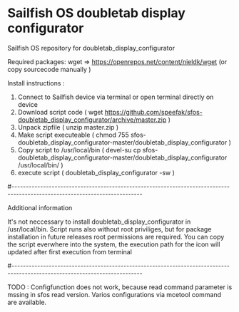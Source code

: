 # Sailfish OS doubletab display configurator

Sailfish OS repository for doubletab_display_configurator

Required packages: wget => https://openrepos.net/content/nieldk/wget (or copy sourcecode manually )

Install instructions :
1. Connect to Sailfish device via terminal or open terminal directly on device
2. Download script code ( wget https://github.com/speefak/sfos-doubletab_display_configurator/archive/master.zip )
3. Unpack zipfile ( unzip master.zip )
4. Make script executeable ( chmod 755 sfos-doubletab_display_configurator-master/doubletab_display_configurator )
5. Copy script to /usr/local/bin ( devel-su cp sfos-doubletab_display_configurator-master/doubletab_display_configurator /usr/local/bin/ ) 
6. execute script ( doubletab_display_configurator -sw )

#---------------------------------------------------------------------------------------------------------------------------

Additional information

It's not neccessary to install doubletab_display_configurator in /usr/local/bin. Script runs also without root priviliges, but for package installation in future releases root permissions are required. You can copy the script everwhere into the system, the execution path for the icon will updated after first execution from terminal 


#---------------------------------------------------------------------------------------------------------------------------

TODO : Configfunction does not work, because read command parameter is mssing in sfos read version. Varios configurations via mcetool command are available. 
